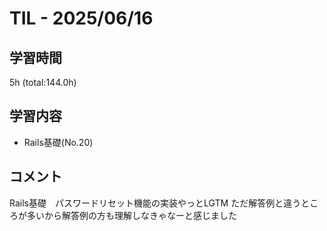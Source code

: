 # TIL - 2025/06/16

## 学習時間
5h (total:144.0h)

## 学習内容
- Rails基礎(No.20)

## コメント
Rails基礎　パスワードリセット機能の実装やっとLGTM 
ただ解答例と違うところが多いから解答例の方も理解しなきゃなーと感じました 
